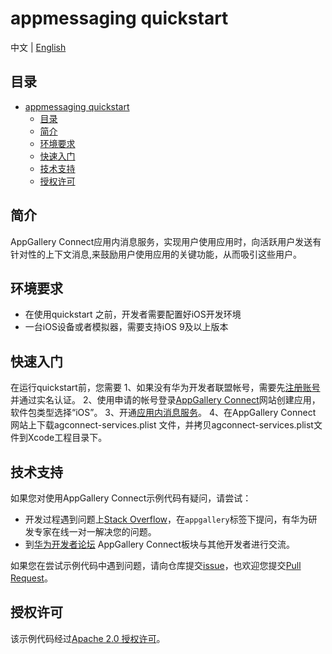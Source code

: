 # appmessaging quickstart

中文 | [English]()


## 目录

- [appmessaging quickstart](#appmessaging-quickstart)
  - [目录](#目录)
  - [简介](#简介)
  - [环境要求](#环境要求)
  - [快速入门](#快速入门)
  - [技术支持](#技术支持)
  - [授权许可](#授权许可)

## 简介

AppGallery Connect应用内消息服务，实现用户使用应用时，向活跃用户发送有针对性的上下文消息,来鼓励用户使用应用的关键功能，从而吸引这些用户。

## 环境要求

* 在使用quickstart 之前，开发者需要配置好iOS开发环境
* 一台iOS设备或者模拟器，需要支持iOS 9及以上版本 

## 快速入门

在运行quickstart前，您需要
1、如果没有华为开发者联盟帐号，需要先[注册账号](https://developer.huawei.com/consumer/en/doc/start/registration-and-verification-0000001053628148)并通过实名认证。
2、使用申请的帐号登录[AppGallery Connect](https://developer.huawei.com/consumer/cn/service/josp/agc/index.html#/)网站创建应用，软件包类型选择“iOS”。
3、开通[应用内消息服务](https://developer.huawei.com/consumer/cn/doc/development/AppGallery-connect-Guides/agc-appmessage-getstarted-ios-0000001071772755)。
4、在AppGallery Connect 网站上下载agconnect-services.plist 文件，并拷贝agconnect-services.plist文件到Xcode工程目录下。

## 技术支持

如果您对使用AppGallery Connect示例代码有疑问，请尝试：

- 开发过程遇到问题上[Stack Overflow](https://stackoverflow.com/questions/tagged/appgallery-connect)，在`appgallery`标签下提问，有华为研发专家在线一对一解决您的问题。
- 到[华为开发者论坛](https://developer.huawei.com/consumer/cn/forum/block/ag-connect) AppGallery Connect板块与其他开发者进行交流。

如果您在尝试示例代码中遇到问题，请向仓库提交[issue](https://github.com/AppGalleryConnect/agc-ios-demos/issues)，也欢迎您提交[Pull Request](https://github.com/AppGalleryConnect/agc-ios-demos/pulls)。

## 授权许可

该示例代码经过[Apache 2.0 授权许可](http://www.apache.org/licenses/LICENSE-2.0)。
